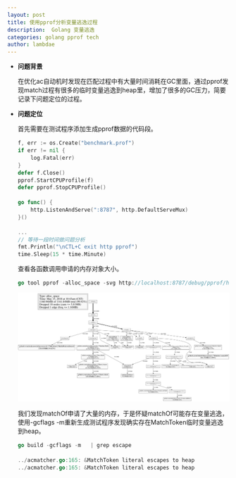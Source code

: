 ```yaml
---
layout: post
title: 使用pprof分析变量逃逸过程
description:  Golang 变量逃逸
categories: golang pprof tech
author: lambdae
---
```



*  **问题背景**

    在优化ac自动机时发现在匹配过程中有大量时间消耗在GC里面，通过pprof发现match过程有很多的临时变量逃逸到heap里，增加了很多的GC压力，简要记录下问题定位的过程。



* **问题定位**

    首先需要在测试程序添加生成pprof数据的代码段。

    ```go
    f, err := os.Create("benchmark.prof")
    if err != nil {
    	log.Fatal(err)
    }
    defer f.Close()
    pprof.StartCPUProfile(f)
    defer pprof.StopCPUProfile()

    go func() {
    	http.ListenAndServe(":8787", http.DefaultServeMux)
    }()

    ...
    // 等待一段时间做问题分析
    fmt.Println("\nCTL+C exit http pprof")
    time.Sleep(15 * time.Minute)
    ```

    查看各函数调用申请的内存对象大小。

    ```go
    go tool pprof -alloc_space -svg http://localhost:8787/debug/pprof/heap > ~/Desktop/go_heap.svg
    ```
    ![image](https://raw.githubusercontent.com/lambdae/lambdae.github.io/master/images/go_heap.svg)

    我们发现matchOf申请了大量的内存，于是怀疑matchOf可能存在变量逃逸，使用-gcflags -m重新生成测试程序发现确实存在MatchToken临时变量逃逸到heap。

    ```go
    go build -gcflags -m   | grep escape

    ../acmatcher.go:165: &MatchToken literal escapes to heap
    ../acmatcher.go:165: &MatchToken literal escapes to heap
    ```
    ​

    ​




